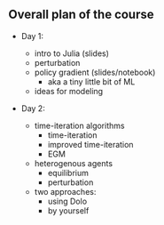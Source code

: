 

## Overall plan of the course

- Day 1:
    - intro to Julia (slides)
    - perturbation
    - policy gradient (slides/notebook)
        - aka a tiny little bit of ML
    - ideas for modeling

- Day 2:
    - time-iteration algorithms
        - time-iteration
        - improved time-iteration
        - EGM
    - heterogenous agents
        - equilibrium
        - perturbation
    - two approaches:
        - using Dolo
        - by yourself
